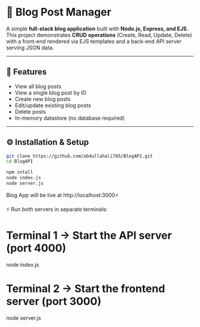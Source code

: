 # 📰 Blog Post Manager

A simple **full-stack blog application** built with **Node.js, Express, and EJS**.  
This project demonstrates **CRUD operations** (Create, Read, Update, Delete) with a front-end rendered via EJS templates and a back-end API server serving JSON data.

---

## 🚀 Features

- View all blog posts  
- View a single blog post by ID  
- Create new blog posts  
- Edit/update existing blog posts  
- Delete posts  
- In-memory datastore (no database required)  

---

## ⚙️ Installation & Setup
   ```bash
   git clone https://github.com/abdullahali785/BlogAPI.git
   cd BlogAPI

   npm intall
   node index.js
   node server.js
   ```
   
   Blog App will be live at http://localhost:3000⚡

⚡ Run both servers in separate terminals:

# Terminal 1 → Start the API server (port 4000)
node index.js

# Terminal 2 → Start the frontend server (port 3000)
node server.js
